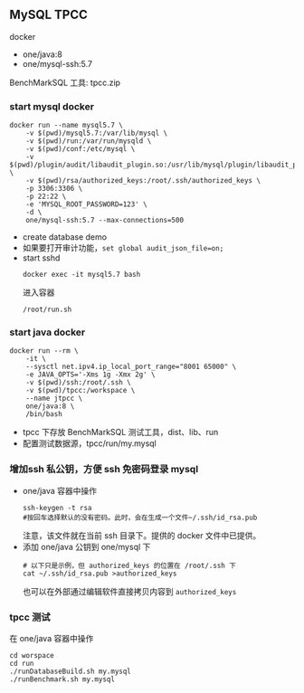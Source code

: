 ## MySQL TPCC

docker
- one/java:8
- one/mysql-ssh:5.7

BenchMarkSQL 工具: tpcc.zip

### start mysql docker

```
docker run --name mysql5.7 \
    -v $(pwd)/mysql5.7:/var/lib/mysql \
    -v $(pwd)/run:/var/run/mysqld \
    -v $(pwd)/conf:/etc/mysql \
    -v $(pwd)/plugin/audit/libaudit_plugin.so:/usr/lib/mysql/plugin/libaudit_plugin.so \
    -v $(pwd)/rsa/authorized_keys:/root/.ssh/authorized_keys \
    -p 3306:3306 \
    -p 22:22 \
    -e 'MYSQL_ROOT_PASSWORD=123' \
    -d \
    one/mysql-ssh:5.7 --max-connections=500
```

- create database demo
- 如果要打开审计功能，`set global audit_json_file=on;`
- start sshd
  ```
  docker exec -it mysql5.7 bash
  ```
  进入容器
  ```
  /root/run.sh
  ```

### start java docker

```
docker run --rm \
    -it \
    --sysctl net.ipv4.ip_local_port_range="8001 65000" \
    -e JAVA_OPTS='-Xms 1g -Xmx 2g' \
    -v $(pwd)/ssh:/root/.ssh \
    -v $(pwd)/tpcc:/workspace \
    --name jtpcc \
    one/java:8 \
    /bin/bash
```

- tpcc 下存放 BenchMarkSQL 测试工具，dist、lib、run
- 配置测试数据源，tpcc/run/my.mysql

### 增加ssh 私公钥，方便 ssh 免密码登录 mysql

- one/java 容器中操作
  ```
  ssh-keygen -t rsa
  #按回车选择默认的没有密码。此时，会在生成一个文件~/.ssh/id_rsa.pub
  ```
  注意，该文件就在当前 ssh 目录下。提供的 docker 文件中已提供。
- 添加 one/java 公钥到 one/mysql 下
  ```
  # 以下只是示例，但 authorized_keys 的位置在 /root/.ssh 下
  cat ~/.ssh/id_rsa.pub >authorized_keys
  ```
  也可以在外部通过编辑软件直接拷贝内容到 `authorized_keys`

### tpcc 测试

在 one/java 容器中操作

```
cd worspace
cd run
./runDatabaseBuild.sh my.mysql
./runBenchmark.sh my.mysql
```
